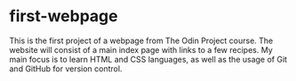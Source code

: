 # first-webpage
This is the first project of a webpage from The Odin Project course. The website will consist of a main index page with links to a few recipes. My main focus is to learn HTML and CSS languages, as well as the usage of Git and GitHub for version control.
